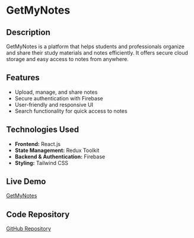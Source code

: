 # GetMyNotes

## Description
GetMyNotes is a platform that helps students and professionals organize and share their study materials and notes efficiently. It offers secure cloud storage and easy access to notes from anywhere.

## Features
- Upload, manage, and share notes
- Secure authentication with Firebase
- User-friendly and responsive UI
- Search functionality for quick access to notes

## Technologies Used
- **Frontend:** React.js
- **State Management:** Redux Toolkit
- **Backend & Authentication:** Firebase
- **Styling:** Tailwind CSS

## Live Demo
[GetMyNotes](https://getmynotes.vercel.app/signin)

## Code Repository
[GitHub Repository](https://github.com/geekyasif/getmynotes)

